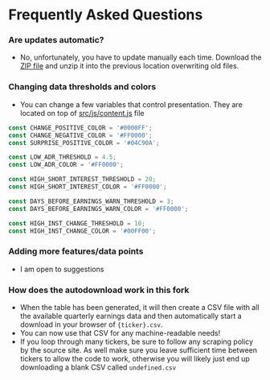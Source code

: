 # Frequently Asked Questions

### Are updates automatic?
* No, unfortunately, you have to update manually each time. Download the [ZIP file](https://github.com/huskytrader/corporate-earnings/archive/main.zip) and unzip it into the previous location overwriting old files.

### Changing data thresholds and colors
* You can change a few variables that control presentation. They are located on top of [src/js/content.js](https://github.com/huskytrader/corporate-earnings/tree/main/src/js/content.js) file
```javascript
const CHANGE_POSITIVE_COLOR = '#0000FF';
const CHANGE_NEGATIVE_COLOR = '#FF0000';
const SURPRISE_POSITIVE_COLOR = '#04C90A';

const LOW_ADR_THRESHOLD = 4.5;
const LOW_ADR_COLOR = '#FF0000';

const HIGH_SHORT_INTEREST_THRESHOLD = 20;
const HIGH_SHORT_INTEREST_COLOR = '#FF0000';

const DAYS_BEFORE_EARNINGS_WARN_THRESHOLD = 3;
const DAYS_BEFORE_EARNINGS_WARN_COLOR = '#FF0000';

const HIGH_INST_CHANGE_THRESHOLD = 10;
const HIGH_INST_CHANGE_COLOR = '#00FF00';
``` 

### Adding more features/data points
* I am open to suggestions

### How does the autodownload work in this fork ###
* When the table has been generated, it will then create a CSV file with all the available quarterly earnings data and then automatically start a download in your browser of ``{ticker}.csv``. 
* You can now use that CSV for any machine-readable needs! 
* If you loop through many tickers, be sure to follow any scraping policy by the source site. As well make sure you leave sufficient time between tickers to allow the code to work, otherwise you will likely just end up downloading a blank CSV called ``undefined.csv``

